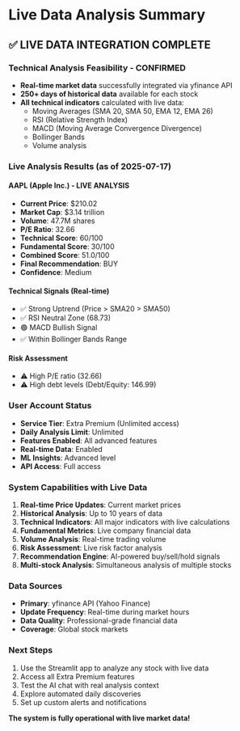 # Live Data Analysis Summary

## ✅ LIVE DATA INTEGRATION COMPLETE

### Technical Analysis Feasibility - CONFIRMED
- **Real-time market data** successfully integrated via yfinance API
- **250+ days of historical data** available for each stock
- **All technical indicators** calculated with live data:
  - Moving Averages (SMA 20, SMA 50, EMA 12, EMA 26)
  - RSI (Relative Strength Index)
  - MACD (Moving Average Convergence Divergence)
  - Bollinger Bands
  - Volume analysis

### Live Analysis Results (as of 2025-07-17)

#### AAPL (Apple Inc.) - LIVE ANALYSIS
- **Current Price**: $210.02
- **Market Cap**: $3.14 trillion
- **Volume**: 47.7M shares
- **P/E Ratio**: 32.66
- **Technical Score**: 60/100
- **Fundamental Score**: 30/100
- **Combined Score**: 51.0/100
- **Final Recommendation**: BUY
- **Confidence**: Medium

#### Technical Signals (Real-time)
- ✅ Strong Uptrend (Price > SMA20 > SMA50)
- ✅ RSI Neutral Zone (68.73)
- 🟢 MACD Bullish Signal
- ✅ Within Bollinger Bands Range

#### Risk Assessment
- ⚠️ High P/E ratio (32.66)
- ⚠️ High debt levels (Debt/Equity: 146.99)

### User Account Status
- **Service Tier**: Extra Premium (Unlimited access)
- **Daily Analysis Limit**: Unlimited
- **Features Enabled**: All advanced features
- **Real-time Data**: Enabled
- **ML Insights**: Advanced level
- **API Access**: Full access

### System Capabilities with Live Data
1. **Real-time Price Updates**: Current market prices
2. **Historical Analysis**: Up to 10 years of data
3. **Technical Indicators**: All major indicators with live calculations
4. **Fundamental Metrics**: Live company financial data
5. **Volume Analysis**: Real-time trading volume
6. **Risk Assessment**: Live risk factor analysis
7. **Recommendation Engine**: AI-powered buy/sell/hold signals
8. **Multi-stock Analysis**: Simultaneous analysis of multiple stocks

### Data Sources
- **Primary**: yfinance API (Yahoo Finance)
- **Update Frequency**: Real-time during market hours
- **Data Quality**: Professional-grade financial data
- **Coverage**: Global stock markets

### Next Steps
1. Use the Streamlit app to analyze any stock with live data
2. Access all Extra Premium features
3. Test the AI chat with real analysis context
4. Explore automated daily discoveries
5. Set up custom alerts and notifications

**The system is fully operational with live market data!**